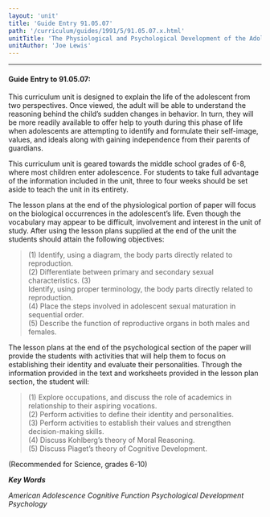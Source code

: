 ```yaml
---
layout: 'unit'
title: 'Guide Entry 91.05.07'
path: '/curriculum/guides/1991/5/91.05.07.x.html'
unitTitle: 'The Physiological and Psychological Development of the Adolescent'
unitAuthor: 'Joe Lewis'
---
```


<body>
<hr/>
 <h4>
  Guide Entry to 91.05.07:
 </h4>
 This curriculum unit is designed to explain the life of the adolescent from two perspectives. Once viewed, the adult will be able to understand the reasoning behind the child’s sudden changes in behavior. In turn, they will be more readily available to offer help to youth during this phase of life when adolescents are attempting to identify and formulate their self-image, values, and ideals along with gaining independence from their parents of guardians.
 <p>
  This curriculum unit is geared towards the middle school grades of 6-8, where most children enter adolescence. For students to take full advantage of the information included in the unit, three to four weeks should be set aside to teach the unit in its entirety.
 </p>
 <p>
  The lesson plans at the end of the physiological portion of paper will focus on the biological occurrences in the adolescent’s life. Even though the vocabulary may appear to be difficult, involvement and interest in the unit of study. After using the lesson plans supplied at the end of the unit the students should attain the following objectives:
 </p>
<blockquote>
  <dl>
   <dt>
    (1) Identify, using a diagram, the body parts directly related to reproduction.
    <dt>
     (2) Differentiate between primary and secondary sexual characteristics. (3)
     <dt>
      Identify, using proper terminology, the body parts directly related to reproduction.
      <dt>
       (4) Place the steps involved in adolescent sexual maturation in sequential order.
       <dt>
        (5) Describe the function of reproductive organs in both males and females.
       </dt>
      </dt>
     </dt>
    </dt>
   </dt>
  </dl>
 </blockquote>
 The lesson plans at the end of the psychological section of the paper will provide the students with activities that will help them to focus on establishing their identity and evaluate their personalities. Through the information provided in the text and worksheets provided in the lesson plan section, the student will:
<blockquote>
  <dl>
   <dt>
    (1) Explore occupations, and discuss the role of academics in relationship to their aspiring vocations.
    <dt>
     (2) Perform activities to define their identity and personalities.
     <dt>
      (3) Perform activities to establish their values and strengthen decision-making skills.
      <dt>
       (4) Discuss Kohlberg’s theory of Moral Reasoning.
       <dt>
        (5) Discuss Piaget’s theory of Cognitive Development.
       </dt>
      </dt>
     </dt>
    </dt>
   </dt>
  </dl>
 </blockquote>
 (Recommended for Science, grades 6-10)
<p>
  <b>
   <i>
    Key Words
   </i>
  </b>
  <br/>
 </p>
 <p>
  <i>
   American Adolescence Cognitive Function Psychological Development Psychology
  </i>
 </p>

</body>
